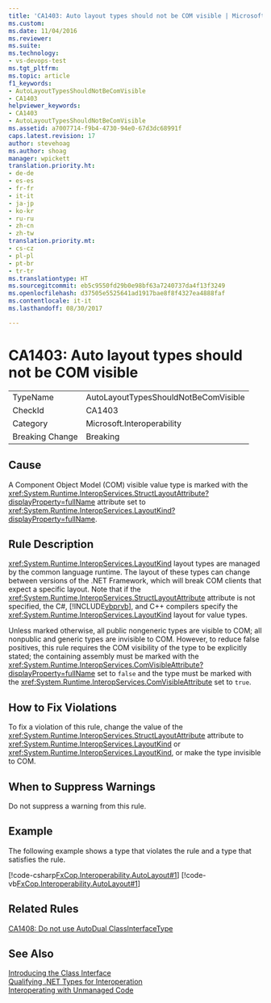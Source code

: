 ```yaml
---
title: 'CA1403: Auto layout types should not be COM visible | Microsoft Docs'
ms.custom: 
ms.date: 11/04/2016
ms.reviewer: 
ms.suite: 
ms.technology:
- vs-devops-test
ms.tgt_pltfrm: 
ms.topic: article
f1_keywords:
- AutoLayoutTypesShouldNotBeComVisible
- CA1403
helpviewer_keywords:
- CA1403
- AutoLayoutTypesShouldNotBeComVisible
ms.assetid: a7007714-f9b4-4730-94e0-67d3dc68991f
caps.latest.revision: 17
author: stevehoag
ms.author: shoag
manager: wpickett
translation.priority.ht:
- de-de
- es-es
- fr-fr
- it-it
- ja-jp
- ko-kr
- ru-ru
- zh-cn
- zh-tw
translation.priority.mt:
- cs-cz
- pl-pl
- pt-br
- tr-tr
ms.translationtype: HT
ms.sourcegitcommit: eb5c9550fd29b0e98bf63a7240737da4f13f3249
ms.openlocfilehash: d37505e5525641ad1917bae8f8f4327ea4888faf
ms.contentlocale: it-it
ms.lasthandoff: 08/30/2017

---
```

# <a name="ca1403-auto-layout-types-should-not-be-com-visible"></a>CA1403: Auto layout types should not be COM visible
|||  
|-|-|  
|TypeName|AutoLayoutTypesShouldNotBeComVisible|  
|CheckId|CA1403|  
|Category|Microsoft.Interoperability|  
|Breaking Change|Breaking|  
  
## <a name="cause"></a>Cause  
 A Component Object Model (COM) visible value type is marked with the <xref:System.Runtime.InteropServices.StructLayoutAttribute?displayProperty=fullName> attribute set to <xref:System.Runtime.InteropServices.LayoutKind?displayProperty=fullName>.  
  
## <a name="rule-description"></a>Rule Description  
 <xref:System.Runtime.InteropServices.LayoutKind> layout types are managed by the common language runtime. The layout of these types can change between versions of the .NET Framework, which will break COM clients that expect a specific layout. Note that if the <xref:System.Runtime.InteropServices.StructLayoutAttribute> attribute is not specified, the C#, [!INCLUDE[vbprvb](../code-quality/includes/vbprvb_md.md)], and C++ compilers specify the <xref:System.Runtime.InteropServices.LayoutKind> layout for value types.  
  
 Unless marked otherwise, all public nongeneric types are visible to COM; all nonpublic and generic types are invisible to COM. However, to reduce false positives, this rule requires the COM visibility of the type to be explicitly stated; the containing assembly must be marked with the <xref:System.Runtime.InteropServices.ComVisibleAttribute?displayProperty=fullName> set to `false` and the type must be marked with the <xref:System.Runtime.InteropServices.ComVisibleAttribute> set to `true`.  
  
## <a name="how-to-fix-violations"></a>How to Fix Violations  
 To fix a violation of this rule, change the value of the <xref:System.Runtime.InteropServices.StructLayoutAttribute> attribute to <xref:System.Runtime.InteropServices.LayoutKind> or <xref:System.Runtime.InteropServices.LayoutKind>, or make the type invisible to COM.  
  
## <a name="when-to-suppress-warnings"></a>When to Suppress Warnings  
 Do not suppress a warning from this rule.  
  
## <a name="example"></a>Example  
 The following example shows a type that violates the rule and a type that satisfies the rule.  
  
 [!code-csharp[FxCop.Interoperability.AutoLayout#1](../code-quality/codesnippet/CSharp/ca1403-auto-layout-types-should-not-be-com-visible_1.cs)] [!code-vb[FxCop.Interoperability.AutoLayout#1](../code-quality/codesnippet/VisualBasic/ca1403-auto-layout-types-should-not-be-com-visible_1.vb)]  
  
## <a name="related-rules"></a>Related Rules  
 [CA1408: Do not use AutoDual ClassInterfaceType](../code-quality/ca1408-do-not-use-autodual-classinterfacetype.md)  
  
## <a name="see-also"></a>See Also  
 [Introducing the Class Interface](http://msdn.microsoft.com/en-us/733c0dd2-12e5-46e6-8de1-39d5b25df024)   
 [Qualifying .NET Types for Interoperation](/dotnet/framework/interop/qualifying-net-types-for-interoperation)   
 [Interoperating with Unmanaged Code](/dotnet/framework/interop/index)
